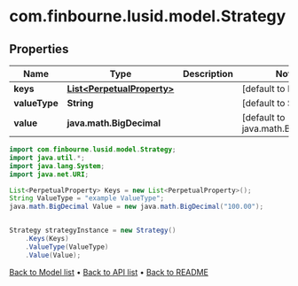 # com.finbourne.lusid.model.Strategy

## Properties

Name | Type | Description | Notes
------------ | ------------- | ------------- | -------------
**keys** | [**List&lt;PerpetualProperty&gt;**](PerpetualProperty.md) |  | [default to List<PerpetualProperty>]
**valueType** | **String** |  | [default to String]
**value** | **java.math.BigDecimal** |  | [default to java.math.BigDecimal]

```java
import com.finbourne.lusid.model.Strategy;
import java.util.*;
import java.lang.System;
import java.net.URI;

List<PerpetualProperty> Keys = new List<PerpetualProperty>();
String ValueType = "example ValueType";
java.math.BigDecimal Value = new java.math.BigDecimal("100.00");


Strategy strategyInstance = new Strategy()
    .Keys(Keys)
    .ValueType(ValueType)
    .Value(Value);
```


[Back to Model list](../README.md#documentation-for-models) &#8226; [Back to API list](../README.md#documentation-for-api-endpoints) &#8226; [Back to README](../README.md)
